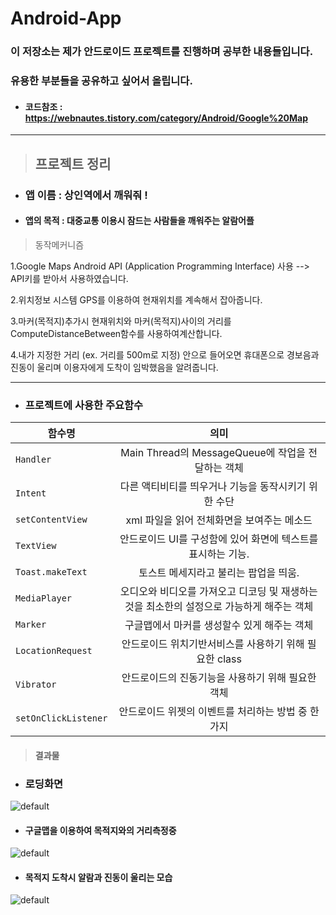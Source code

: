 # Android-App

### 이 저장소는 제가 안드로이드 프로젝트를 진행하며 공부한 내용들입니다. 
### 유용한 부분들을 공유하고 싶어서 올립니다.

* #### 코드참조 : https://webnautes.tistory.com/category/Android/Google%20Map

* * *
>  ## 프로젝트 정리



* ### 앱 이름 : 상인역에서 깨워줘 !
* #### 앱의 목적 : 대중교통 이용시 잠드는 사람들을 깨워주는 알람어플

> 동작메커니즘
 
1.Google Maps Android API (Application Programming Interface) 사용
 --> API키를 받아서 사용하였습니다.
 
2.위치정보 시스템 GPS를 이용하여 현재위치를 계속해서 잡아줍니다.

3.마커(목적지)추가시 현재위치와 마커(목적지)사이의 거리를 ComputeDistanceBetween함수를 사용하여계산합니다.

4.내가 지정한 거리 (ex. 거리를 500m로 지정) 안으로 들어오면 휴대폰으로 경보음과 진동이 울리며 이용자에게 도착이 임박했음을 알려줍니다.

* * *

* ### 프로젝트에 사용한 주요함수
함수명 | 의미 |
---|:---:
`Handler` | Main Thread의 MessageQueue에 작업을 전달하는 객체
`Intent` | 다른 액티비티를 띄우거나 기능을 동작시키기 위한 수단
`setContentView` | xml 파일을 읽어 전체화면을 보여주는 메소드
`TextView` | 안드로이드 UI를 구성함에 있어 화면에 텍스트를 표시하는 기능.
`Toast.makeText` | 토스트 메세지라고 불리는 팝업을 띄움.
`MediaPlayer` | 오디오와 비디오를 가져오고 디코딩 및 재생하는 것을 최소한의 설정으로 가능하게 해주는 객체
`Marker` | 구글맵에서 마커를 생성할수 있게 해주는 객체
`LocationRequest` | 안드로이드 위치기반서비스를 사용하기 위해 필요한 class
`Vibrator` | 안드로이드의 진동기능을 사용하기 위해 필요한 객체
`setOnClickListener` | 안드로이드 위젯의 이벤트를 처리하는 방법 중 한가지


> #### 결과물
* ### 로딩화면
![default](https://user-images.githubusercontent.com/44973398/48718124-206e9880-ec5e-11e8-8d86-1fe15bd2934e.jpg)
* #### 구글맵을 이용하여 목적지와의 거리측정중
![default](https://user-images.githubusercontent.com/44973398/48718230-4a27bf80-ec5e-11e8-99df-a06a1a9d65ec.jpg)
* #### 목적지 도착시 알람과 진동이 울리는 모습
![default](https://user-images.githubusercontent.com/44973398/48718240-5449be00-ec5e-11e8-9d20-6b38e9e3760e.jpg)
 
